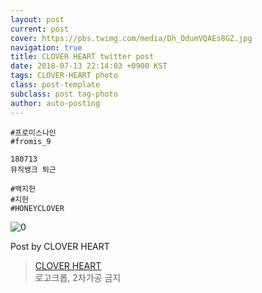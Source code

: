 ```yaml
---
layout: post
current: post
cover: https://pbs.twimg.com/media/Dh_OdumVQAEs8GZ.jpg
navigation: true
title: CLOVER HEART twitter post
date: 2018-07-13 22:14:03 +0900 KST
tags: CLOVER-HEART photo
class: post-template
subclass: post tag-photo
author: auto-posting
---
```


```  
#프로미스나인  
#fromis_9  
  
180713  
뮤직뱅크 퇴근  
  
#백지헌  
#지헌  
#HONEYCLOVER  

```

![0](https://pbs.twimg.com/media/Dh_OdumVQAEs8GZ.jpg)


Post by CLOVER HEART

> [CLOVER HEART](https://twitter.com/9clover_)  
  로고크롭, 2차가공 금지